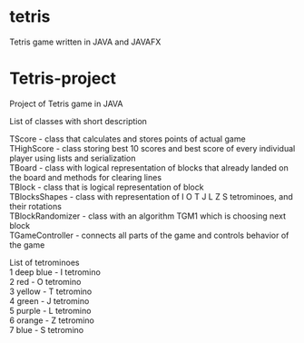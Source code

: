 # tetris
Tetris game written in JAVA and JAVAFX

# Tetris-project
Project of Tetris game in JAVA  

List of classes with short description  

TScore            - class that calculates and stores points of actual game  
THighScore        - class storing best 10 scores and best score of every individual player using lists and serialization  
TBoard            - class with logical representation of blocks that already landed on the board and methods for clearing lines  
TBlock            - class that is logical representation of block  
TBlocksShapes     - class with representation of  I O T J L Z S tetrominoes, and their rotations  
TBlockRandomizer  - class with an algorithm TGM1 which is choosing next block  
TGameController   - connects all parts of the game and controls behavior of the game

List of tetrominoes  
1 deep blue - I tetromino  
2 red       - O tetromino  
3 yellow    - T tetromino  
4 green     - J tetromino  
5 purple    - L tetromino  
6 orange    - Z tetromino  
7 blue      - S tetromino  
